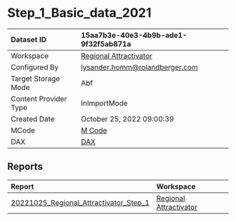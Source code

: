 



# Step_1_Basic_data_2021

|Dataset ID|15aa7b3e-40e3-4b9b-ade1-9f32f5ab871a|
| :--- | :--- |
|Workspace|[Regional Attractivator](../Workspaces/Regional-Attractivator.md)|
|Configured By|lysander.homm@rolandberger.com|
|Target Storage Mode|Abf|
|Content Provider Type|InImportMode|
|Created Date|October 25, 2022 09:00:39|
|MCode|[M Code](./Step_1_Basic_data_2021/mcode.md)|
|DAX|[DAX](./Step_1_Basic_data_2021/dax.md)|

## Reports

|Report|Workspace|
| :--- | :--- |
|[20221025_Regional_Attractivator_Step_1](../Reports/20221025_Regional_Attractivator_Step_1.md)|[Regional Attractivator](../Workspaces/Regional-Attractivator.md)|
